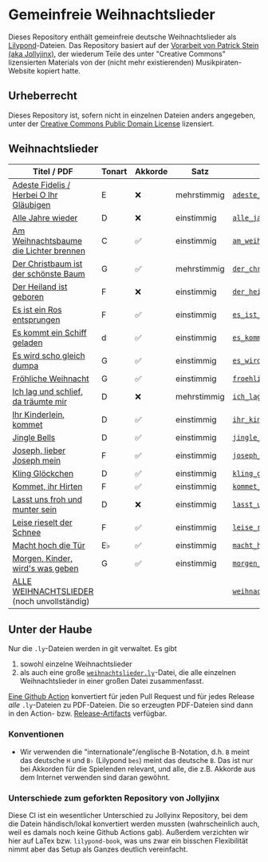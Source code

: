 # Gemeinfreie Weihnachtslieder

Dieses Repository enthält gemeinfreie deutsche Weihnachtslieder als [Lilypond](https://lilypond.org/)-Dateien.
Das Repository basiert auf der [Vorarbeit von Patrick Stein (aka Jollyjinx)](https://github.com/jollyjinx/kinder-wollen-singen),
der wiederum Teile des unter "Creative Commons" lizensierten Materials von der (nicht mehr existierenden) Musikpiraten-Website kopiert hatte.

## Urheberrecht
Dieses Repository ist, sofern nicht in einzelnen Dateien anders angegeben, unter der [Creative Commons Public Domain License](LICENSE) lizensiert.

## Weihnachtslieder

| Titel / PDF                                                                                                                                                        | Tonart | Akkorde | Satz        | Lilypond-Datei                                                                                                  |
|--------------------------------------------------------------------------------------------------------------------------------------------------------------------|--------|---------|-------------|-----------------------------------------------------------------------------------------------------------------|
| [Adeste Fidelis / Herbei O Ihr Gläubigen](https://github.com/ranacrocando/kinder-wollen-singen/releases/latest/download/adeste_fidelis.pdf)                        | E      | ❌       | mehrstimmig | [`adeste_fidelis.ly`](books/weihnachtslieder/adeste_fidelis.ly)                                                 |
| [Alle Jahre wieder](https://github.com/ranacrocando/kinder-wollen-singen/releases/latest/download/alle_jahre_wieder.pdf)                                           | D      | ❌       | einstimmig  | [`alle_jahre_wieder.ly`](books/weihnachtslieder/alle_jahre_wieder.ly)                                           |
| [Am Weihnachtsbaume die Lichter brennen](https://github.com/ranacrocando/kinder-wollen-singen/releases/latest/download/am_weihnachtsbaume_die_lichter_brennen.pdf) | C      | ✅       | einstimmig  | [`am_weihnachtsbaume_die_lichter_brennen.ly`](books/weihnachtslieder/am_weihnachtsbaume_die_lichter_brennen.ly) |
| [Der Christbaum ist der schönste Baum](https://github.com/ranacrocando/kinder-wollen-singen/releases/latest/download/der_christbaum_ist_der_schoenste_baum.pdf)    | G      | ✅       | mehrstimmig | [`der_christbaum_ist_der_schoenste_baum.ly`](books/weihnachtslieder/der_christbaum_ist_der_schoenste_baum.ly)   |
| [Der Heiland ist geboren](https://github.com/ranacrocando/kinder-wollen-singen/releases/latest/download/der_heiland_ist_geboren.pdf)                               | F      | ❌       | einstimmig  | [`der_heiland_ist_geboren.ly`](books/weihnachtslieder/der_heiland_ist_geboren.ly)                               |
| [Es ist ein Ros entsprungen](https://github.com/ranacrocando/kinder-wollen-singen/releases/latest/download/es_ist_ein_ros_entsprungen-einstimmig.pdf)              | F      | ✅       | einstimmig  | [`es_ist_ein_ros_entsprungen-einstimmig.ly`](books/weihnachtslieder/es_ist_ein_ros_entsprungen-einstimmig.ly)   |
| [Es kommt ein Schiff geladen](https://github.com/ranacrocando/kinder-wollen-singen/releases/latest/download/es_kommt_ein_schiff_geladen.pdf)                       | d      | ✅       | einstimmig  | [`es_kommt_ein_schiff_geladen.ly`](books/weihnachtslieder/es_kommt_ein_schiff_geladen.ly)                       |
| [Es wird scho gleich dumpa](https://github.com/ranacrocando/kinder-wollen-singen/releases/latest/download/es_wird_scho_gleich_dumpa.pdf)                           | G      | ✅       | einstimmig  | [`es_wird_scho_gleich_dumpa.ly`](books/weihnachtslieder/es_wird_scho_gleich_dumpa.ly)                           |
| [Fröhliche Weihnacht](https://github.com/ranacrocando/kinder-wollen-singen/releases/latest/download/froehliche_weihnacht.pdf)                                      | G      | ✅       | einstimmig  | [`froehliche_weihnacht.ly`](books/weihnachtslieder/froehliche_weihnacht.ly)                                     |
| [Ich lag und schlief, da träumte mir](https://github.com/ranacrocando/kinder-wollen-singen/releases/latest/download/ich_lag_und_schlief_da_traeumte_mir.pdf)       | D      | ❌       | mehrstimmig | [`ich_lag_und_schlief_da_traeumte_mir.ly`](books/weihnachtslieder/ich_lag_und_schlief_da_traeumte_mir.ly)       |
| [Ihr Kinderlein, kommet](https://github.com/ranacrocando/kinder-wollen-singen/releases/latest/download/ihr_kinderlein_kommet.pdf)                                  | D      | ✅       | einstimmig  | [`ihr_kinderlein_kommet.ly`](books/weihnachtslieder/ihr_kinderlein_kommet.ly)                                   |
| [Jingle Bells](https://github.com/ranacrocando/kinder-wollen-singen/releases/latest/download/jingle_bells.pdf)                                                     | D      | ✅       | einstimmig  | [`jingle_bells.ly`](books/weihnachtslieder/jingle_bells.ly)                                                     |
| [Joseph, lieber Joseph mein](https://github.com/ranacrocando/kinder-wollen-singen/releases/latest/download/joseph_lieber_joseph_mein.pdf)                          | F      | ✅       | einstimmig  | [`joseph_lieber_joseph_mein.ly`](books/weihnachtslieder/joseph_lieber_joseph_mein.ly)                           |
| [Kling Glöckchen](https://github.com/ranacrocando/kinder-wollen-singen/releases/latest/download/kling_gloeckchen.pdf)                                              | D      | ✅       | einstimmig  | [`kling_gloeckchen.ly`](books/weihnachtslieder/kling_gloeckchen.ly)                                             |
| [Kommet, ihr Hirten](https://github.com/ranacrocando/kinder-wollen-singen/releases/latest/download/kommet_ihr_hirten.pdf)                                          | F      | ✅       | einstimmig  | [`kommet_ihr_hirten.ly`](books/weihnachtslieder/kommet_ihr_hirten.ly)                                           |
| [Lasst uns froh und munter sein](https://github.com/ranacrocando/kinder-wollen-singen/releases/latest/download/lasst_uns_froh_und_munter_sein.pdf)                 | D      | ❌       | einstimmig  | [`lasst_uns_froh_und_munter_sein.ly`](books/weihnachtslieder/lasst_uns_froh_und_munter_sein.ly)                 |
| [Leise rieselt der Schnee](https://github.com/ranacrocando/kinder-wollen-singen/releases/latest/download/leise_rieselt_der_schnee.pdf)                             | F      | ✅       | einstimmig  | [`leise_rieselt_der_schnee.ly`](books/weihnachtslieder/leise_rieselt_der_schnee.ly)                             |
| [Macht hoch die Tür](https://github.com/ranacrocando/kinder-wollen-singen/releases/latest/download/macht_hoch_die_tuer.pdf)                                        | E♭     | ✅       | einstimmig  | [`macht_hoch_die_tuer.ly`](books/weihnachtslieder/macht_hoch_die_tuer.ly)                                       |
| [Morgen, Kinder, wird's was geben](https://github.com/ranacrocando/kinder-wollen-singen/releases/latest/download/morgen_kinder_wirds_was_geben.pdf)                | G      | ✅       | einstimmig  | [`morgen_kinder_wirds_was_geben.ly`](books/weihnachtslieder/morgen_kinder_wirds_was_geben.ly)                   |
| [ALLE WEIHNACHTSLIEDER](https://github.com/ranacrocando/kinder-wollen-singen/releases/latest/download/weihnachtslieder.pdf) (noch unvollständig)                   |        |         |             | [`weihnachtslieder.ly`](books/weihnachtslieder.ly)                                                              |

## Unter der Haube
Nur die `.ly`-Dateien werden in git verwaltet.
Es gibt
1. sowohl einzelne Weihnachtslieder
2. als auch eine große [`weihnachtslieder.ly`](books/weihnachtslieder.ly)-Datei, die alle einzelnen Weihnachtslieder in einer großen Datei zusammenfasst.

[Eine Github Action](.github/workflows/release-pdf.yml) konvertiert für jeden Pull Request und für jedes Release _alle_ `.ly`-Dateien zu PDF-Dateien.
Die so erzeugten PDF-Dateien sind dann in den Action- bzw. [Release-Artifacts](https://github.com/ranacrocando/kinder-wollen-singen/releases) verfügbar.

### Konventionen
* Wir verwenden die "internationale"/englische B-Notation, d.h. `B` meint das deutsche `H` und `B♭` (Lilypond `bes`) meint das deutsche `B`. Das ist nur bei Akkorden für die Spielenden relevant, und alle, die z.B. Akkorde aus dem Internet verwenden sind daran gewöhnt.

### Unterschiede zum geforkten Repository von Jollyjinx
Diese CI ist ein wesentlicher Unterschied zu Jollyinx Repository, bei dem die Datein händisch/lokal konvertiert werden mussten (wahrscheinlich auch, weil es damals noch keine Github Actions gab).
Außerdem verzichten wir hier auf LaTex bzw. `lilypond-book`, was uns zwar ein bisschen Flexibilität nimmt aber das Setup als Ganzes deutlich vereinfacht.

